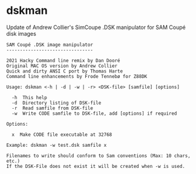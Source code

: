 # dskman
Update of Andrew Collier's SimCoupe .DSK manipulator for SAM Coupé disk images

	SAM Coupé .DSK image manipulator
	--------------------------------

	2021 Hacky Command line remix by Dan Dooré
	Original MAC OS version by Andrew Collier
	Quick and dirty ANSI C port by Thomas Harte
	Command line enhancements by Frode Tennebø for Z88DK

	Usage: dskman <-h | -d | -w | -r> <DSK-file> [samfile] [options]

	  -h  This help
	  -d  Directory listing of DSK-file
	  -r  Read samfile from DSK-file
	  -w  Write CODE samfile to DSK-file, add [options] if required

	Options:

 	  x  Make CODE file executable at 32768

	Example: dskman -w test.dsk samfile x

	Filenames to write should conform to Sam conventions (Max: 10 chars, etc.)
	If the DSK-File does not exist it will be created when -w is used.
